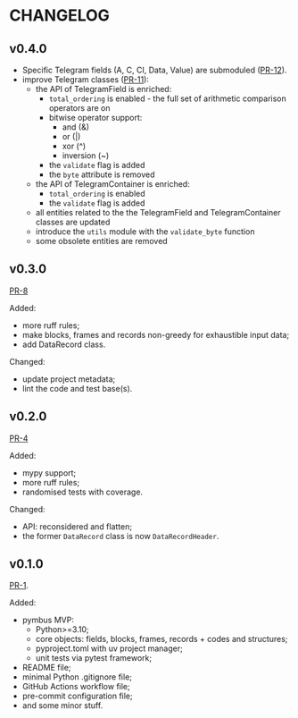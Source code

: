 # CHANGELOG

## v0.4.0

- Specific Telegram fields (A, C, CI, Data, Value) are submoduled ([PR-12](https://github.com/stankudrow/pymbus/pull/12)).
- improve Telegram classes ([PR-11](https://github.com/stankudrow/pymbus/pull/11)):
  - the API of TelegramField is enriched:
    - `total_ordering` is enabled - the full set of arithmetic comparison operators are on
    - bitwise operator support:
      - and (&)
      - or (|)
      - xor (^)
      - inversion (~)
    - the `validate` flag is added
    - the `byte` attribute is removed
  - the API of TelegramContainer is enriched:
    - `total_ordering` is enabled
    - the `validate` flag is added
  - all entities related to the the TelegramField and TelegramContainer classes are updated
  - introduce the `utils` module with the `validate_byte` function
  - some obsolete entities are removed

## v0.3.0

[PR-8](https://github.com/stankudrow/pymbus/pull/8)

Added:

- more ruff rules;
- make blocks, frames and records non-greedy for exhaustible input data;
- add DataRecord class.

Changed:

- update project metadata;
- lint the code and test base(s).

## v0.2.0

[PR-4](https://github.com/stankudrow/pymbus/pull/4)

Added:

- mypy support;
- more ruff rules;
- randomised tests with coverage.

Changed:

- API: reconsidered and flatten;
- the former `DataRecord` class is now `DataRecordHeader`.

## v0.1.0

[PR-1](https://github.com/stankudrow/pymbus/pull/1).

Added:

- pymbus MVP:
  - Python>=3.10;
  - core objects: fields, blocks, frames, records + codes and structures;
  - pyproject.toml with uv project manager;
  - unit tests via pytest framework;
- README file;
- minimal Python .gitignore file;
- GitHub Actions workflow file;
- pre-commit configuration file;
- and some minor stuff.
